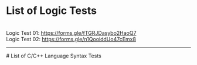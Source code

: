# List of Logic Tests
<br>Logic Test 01: https://forms.gle/fTGRJDasybo2HaoQ7
<br>Logic Test 02: https://forms.gle/n1QooiddUo47cEmx8

<hr>
# List of C/C++ Language Syntax Tests
